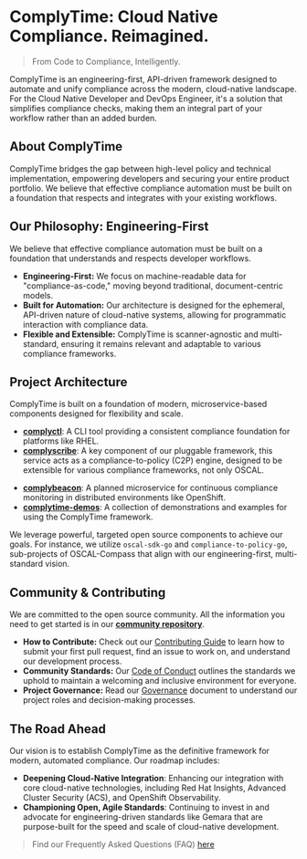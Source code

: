 # ComplyTime: Cloud Native Compliance. Reimagined.

> From Code to Compliance, Intelligently.

ComplyTime is an engineering-first, API-driven framework designed to automate and unify compliance across the modern, cloud-native landscape. For the Cloud Native Developer and DevOps Engineer, it's a solution that simplifies compliance checks, making them an integral part of your workflow rather than an added burden.

## About ComplyTime

ComplyTime bridges the gap between high-level policy and technical implementation, empowering developers and securing your entire product portfolio. We believe that effective compliance automation must be built on a foundation that respects and integrates with your existing workflows.


## Our Philosophy: Engineering-First

We believe that effective compliance automation must be built on a foundation that understands and respects developer workflows.

* **Engineering-First:** We focus on machine-readable data for "compliance-as-code," moving beyond traditional, document-centric models.
* **Built for Automation:** Our architecture is designed for the ephemeral, API-driven nature of cloud-native systems, allowing for programmatic interaction with compliance data.
* **Flexible and Extensible:** ComplyTime is scanner-agnostic and multi-standard, ensuring it remains relevant and adaptable to various compliance frameworks.

## Project Architecture

ComplyTime is built on a foundation of modern, microservice-based components designed for flexibility and scale.

* **[complyctl](./complyctl/)**: A CLI tool providing a consistent compliance foundation for platforms like RHEL.
* **[complyscribe](./complyscribe/)**: A key component of our pluggable framework, this service acts as a compliance-to-policy (C2P) engine, designed to be extensible for various compliance frameworks, not only OSCAL.
 <!-- TODO: A key component of our pluggable framework, this compliance authoring tool operates behind the scenes for an extensible integration for various compliance frameworks, not specific to OSCAL. -->
* **[complybeacon](./complybeacon/)**: A planned microservice for continuous compliance monitoring in distributed environments like OpenShift.
* **[complytime-demos](./complytime-demos/)**: A collection of demonstrations and examples for using the ComplyTime framework.

We leverage powerful, targeted open source components to achieve our goals. For instance, we utilize `oscal-sdk-go` and `compliance-to-policy-go`, sub-projects of OSCAL-Compass that align with our engineering-first, multi-standard vision.

## Community & Contributing

We are committed to the open source community. All the information you need to get started is in our **[community repository](./community/)**.

* **How to Contribute:** Check out our [Contributing Guide](./community/CONTRIBUTING.md) to learn how to submit your first pull request, find an issue to work on, and understand our development process.
* **Community Standards:** Our [Code of Conduct](./community/CODE_OF_CONDUCT.md) outlines the standards we uphold to maintain a welcoming and inclusive environment for everyone.
* **Project Governance:** Read our [Governance](./community/GOVERNANCE.md) document to understand our project roles and decision-making processes.

## The Road Ahead

Our vision is to establish ComplyTime as the definitive framework for modern, automated compliance. Our roadmap includes:

* **Deepening Cloud-Native Integration**: Enhancing our integration with core cloud-native technologies, including Red Hat Insights, Advanced Cluster Security (ACS), and OpenShift Observability.
* **Championing Open, Agile Standards**: Continuing to invest in and advocate for engineering-driven standards like Gemara that are purpose-built for the speed and scale of cloud-native development.

> Find our Frequently Asked Questions (FAQ) [here](./community/FAQ.md)

<!-- ## Frequently Asked Questions (FAQ)

**Q: Does ComplyTime use OSCAL?**

A: Yes, but it is not limited to it. ComplyTime is a multi-standard platform. It leverages specific, targeted modules like `compliance-to-policy-go` to process OSCAL artifacts, but its architecture is designed to support a variety of formats, including Gemara, to avoid dependency on a single standard.

**Q: Why the focus on Gemara?**

A: Gemara represents an engineering-first approach to compliance automation, making it a natural fit for cloud-native workflows. Its backing by the OSSF and its role in the strategic OSPS Baseline initiative signal a major shift in the industry. Supporting Gemara allows us to address critical gaps left by document-centric standards and position ComplyTime at the forefront of modern compliance automation. -->
